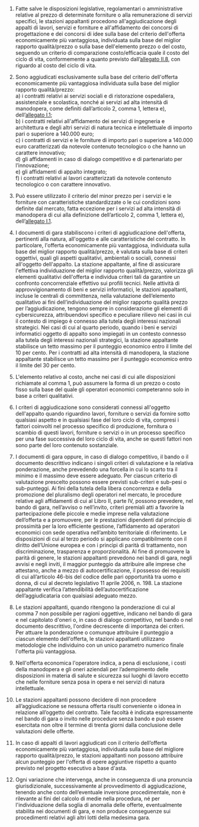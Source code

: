 1. Fatte salve le disposizioni legislative, regolamentari o amministrative relative al prezzo di determinate forniture o alla remunerazione di servizi specifici, le stazioni appaltanti procedono all'aggiudicazione degli appalti di lavori, servizi e forniture e all'affidamento dei concorsi di progettazione e dei concorsi di idee sulla base del criterio dell'offerta economicamente più vantaggiosa, individuata sulla base del miglior rapporto qualità/prezzo o sulla base dell'elemento prezzo o del costo, seguendo un criterio di comparazione costo/efficacia quale il costo del ciclo di vita, conformemente a quanto previsto dall’[allegato II.8](/section/attachment-2-8/1), con riguardo al costo del ciclo di vita.

2. Sono aggiudicati esclusivamente sulla base del criterio dell'offerta economicamente più vantaggiosa individuata sulla base del miglior rapporto qualità/prezzo: <br>a) i contratti relativi ai servizi sociali e di ristorazione ospedaliera, assistenziale e scolastica, nonché ai servizi ad alta intensità di manodopera, come definiti dall’articolo 2, comma 1, lettera e), dell’[allegato I.1](/section/attachment-1-1/1); <br>b) i contratti relativi all'affidamento dei servizi di ingegneria e architettura e degli altri servizi di natura tecnica e intellettuale di importo pari o superiore a 140.000 euro; <br>c) i contratti di servizi e le forniture di importo pari o superiore a 140.000 euro caratterizzati da notevole contenuto tecnologico o che hanno un carattere innovativo; <br>d) gli affidamenti in caso di dialogo competitivo e di partenariato per l’innovazione; <br>e) gli affidamenti di appalto integrato; <br>f) i contratti relativi ai lavori caratterizzati da notevole contenuto tecnologico o con carattere innovativo.

3. Può essere utilizzato il criterio del minor prezzo per i servizi e le forniture con caratteristiche standardizzate o le cui condizioni sono definite dal mercato, fatta eccezione per i servizi ad alta intensità di manodopera di cui alla definizione dell’articolo 2, comma 1, lettera e), dell’[allegato I.1](/section/attachment-1-1/1).

4. I documenti di gara stabiliscono i criteri di aggiudicazione dell'offerta, pertinenti alla natura, all'oggetto e alle caratteristiche del contratto. In particolare, l'offerta economicamente più vantaggiosa, individuata sulla base del miglior rapporto qualità/prezzo, è valutata sulla base di criteri oggettivi, quali gli aspetti qualitativi, ambientali o sociali, connessi all'oggetto dell'appalto. La stazione appaltante, al fine di assicurare l'effettiva individuazione del miglior rapporto qualità/prezzo, valorizza gli elementi qualitativi dell'offerta e individua criteri tali da garantire un confronto concorrenziale effettivo sui profili tecnici. Nelle attività di approvvigionamento di beni e servizi informatici, le stazioni appaltanti, incluse le centrali di committenza, nella valutazione dell’elemento qualitativo ai fini dell’individuazione del miglior rapporto qualità prezzo per l’aggiudicazione, tengono sempre in considerazione gli elementi di cybersicurezza, attribuendovi specifico e peculiare rilievo nei casi in cui il contesto di impiego è connesso alla tutela degli interessi nazionali strategici. Nei casi di cui al quarto periodo, quando i beni e servizi informatici oggetto di appalto sono impiegati in un contesto connesso alla tutela degli interessi nazionali strategici, la stazione appaltante stabilisce un tetto massimo per il punteggio economico entro il limite del 10 per cento. Per i contratti ad alta intensità di manodopera, la stazione appaltante stabilisce un tetto massimo per il punteggio economico entro il limite del 30 per cento.

5. L'elemento relativo al costo, anche nei casi di cui alle disposizioni richiamate al comma 1, può assumere la forma di un prezzo o costo fisso sulla base del quale gli operatori economici competeranno solo in base a criteri qualitativi.

6. I criteri di aggiudicazione sono considerati connessi all'oggetto dell'appalto quando riguardino lavori, forniture o servizi da fornire sotto qualsiasi aspetto e in qualsiasi fase del loro ciclo di vita, compresi i fattori coinvolti nel processo specifico di produzione, fornitura o scambio di questi lavori, forniture o servizi o in un processo specifico per una fase successiva del loro ciclo di vita, anche se questi fattori non sono parte del loro contenuto sostanziale.

7. I documenti di gara oppure, in caso di dialogo competitivo, il bando o il documento descrittivo indicano i singoli criteri di valutazione e la relativa ponderazione, anche prevedendo una forcella in cui lo scarto tra il minimo e il massimo deve essere adeguato. Per ciascun criterio di valutazione prescelto possono essere previsti sub-criteri e sub-pesi o sub-punteggi. Ai fini della tutela della libera concorrenza e della promozione del pluralismo degli operatori nel mercato, le procedure relative agli affidamenti di cui al Libro II, parte IV, possono prevedere, nel bando di gara, nell’avviso o nell’invito, criteri premiali atti a favorire la partecipazione delle piccole e medie imprese nella valutazione dell’offerta e a promuovere, per le prestazioni dipendenti dal principio di prossimità per la loro efficiente gestione, l’affidamento ad operatori economici con sede operativa nell’ambito territoriale di riferimento. Le disposizioni di cui al terzo periodo si applicano compatibilmente con il diritto dell’Unione europea e con i princìpi di parità di trattamento, non discriminazione, trasparenza e proporzionalità. Al fine di promuovere la parità di genere, le stazioni appaltanti prevedono nei bandi di gara, negli avvisi e negli inviti, il maggior punteggio da attribuire alle imprese che attestano, anche a mezzo di autocertificazione, il possesso dei requisiti di cui all’articolo 46-bis del codice delle pari opportunità tra uomo e donna, di cui al decreto legislativo 11 aprile 2006, n. 198. La stazione appaltante verifica l’attendibilità dell’autocertificazione dell’aggiudicataria con qualsiasi adeguato mezzo.

8. Le stazioni appaltanti, quando ritengono la ponderazione di cui al comma 7 non possibile per ragioni oggettive, indicano nel bando di gara e nel capitolato d'oneri o, in caso di dialogo competitivo, nel bando o nel documento descrittivo, l'ordine decrescente di importanza dei criteri. Per attuare la ponderazione o comunque attribuire il punteggio a ciascun elemento dell'offerta, le stazioni appaltanti utilizzano metodologie che individuino con un unico parametro numerico finale l'offerta più vantaggiosa.

9. Nell'offerta economica l'operatore indica, a pena di esclusione, i costi della manodopera e gli oneri aziendali per l’adempimento delle disposizioni in materia di salute e sicurezza sui luoghi di lavoro eccetto che nelle forniture senza posa in opera e nei servizi di natura intellettuale.

10. Le stazioni appaltanti possono decidere di non procedere all’aggiudicazione se nessuna offerta risulti conveniente o idonea in relazione all’oggetto del contratto. Tale facoltà è indicata espressamente nel bando di gara o invito nelle procedure senza bando e può essere esercitata non oltre il termine di trenta giorni dalla conclusione delle valutazioni delle offerte.

11. In caso di appalti di lavori aggiudicati con il criterio dell’offerta economicamente più vantaggiosa, individuata sulla base del migliore rapporto qualità/prezzo, le stazioni appaltanti non possono attribuire alcun punteggio per l'offerta di opere aggiuntive rispetto a quanto previsto nel progetto esecutivo a base d'asta.
 
12. Ogni variazione che intervenga, anche in conseguenza di una pronuncia giurisdizionale, successivamente al provvedimento di aggiudicazione, tenendo anche conto dell’eventuale inversione procedimentale, non è rilevante ai fini del calcolo di medie nella procedura, né per l'individuazione della soglia di anomalia delle offerte, eventualmente stabilita nei documenti di gara, e non produce conseguenze sui procedimenti relativi agli altri lotti della medesima gara.
